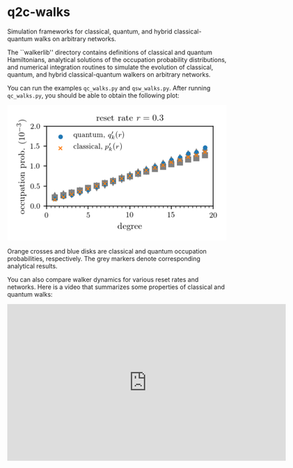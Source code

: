 # q2c-walks

Simulation frameworks for classical, quantum, and hybrid classical-quantum walks on arbitrary networks.

The ``walkerlib'' directory contains definitions of classical and quantum Hamiltonians, analytical solutions of the occupation probability distributions, and numerical integration routines to simulate the evolution of classical, quantum, and hybrid classical-quantum walkers on arbitrary networks.

You can run the examples ``qc_walks.py`` and ``qsw_walks.py``. After running ``qc_walks.py``, you should be able to obtain the following plot: 

<p align="center">
  <img src="qc_plot.png">
</p>

Orange crosses and blue disks are classical and quantum occupation probabilities, respectively. The grey markers denote corresponding analytical results.

You can also compare walker dynamics for various reset rates and networks. Here is a video that summarizes some properties of classical and quantum walks:

<p align="center">
<iframe src="https://player.vimeo.com/video/429312302" width="640" height="360" frameborder="0" allow="autoplay; fullscreen" allowfullscreen></iframe>
</p>
